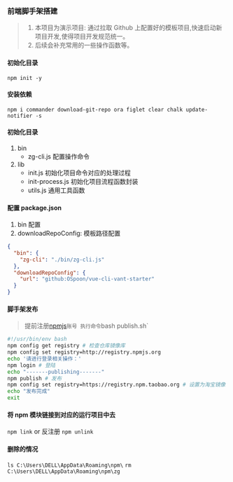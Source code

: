 ### 前端脚手架搭建

> 1. 本项目为演示项目: 通过拉取 Github 上配置好的模板项目,快速启动新项目开发,使得项目开发规范统一。
> 2. 后续会补充常用的一些操作函数等。

#### 初始化目录

`npm init -y`

#### 安装依赖

`npm i commander download-git-repo ora figlet clear chalk update-notifier -s`

#### 初始化目录

1. bin
   - zg-cli.js 配置操作命令
2. lib
   - init.js 初始化项目命令对应的处理过程
   - init-process.js 初始化项目流程函数封装
   - utils.js 通用工具函数

#### 配置 package.json

1. bin 配置
2. downloadRepoConfig: 模板路径配置

```json
{
  "bin": {
    "zg-cli": "./bin/zg-cli.js"
  },
  "downloadRepoConfig": {
    "url": "github:OSpoon/vue-cli-vant-starter"
  }
}
```

#### 脚手架发布

> 提前注册[npmjs](https://www.npmjs.com/)`账号 执行命令`bash publish.sh`

```sh
#!/usr/bin/env bash
npm config get registry # 检查仓库镜像库
npm config set registry=http://registry.npmjs.org
echo '请进行登录相关操作：'
npm login # 登陆
echo "-------publishing-------"
npm publish # 发布
npm config set registry=https://registry.npm.taobao.org # 设置为淘宝镜像
echo "发布完成"
exit
```

#### 将 npm 模块链接到对应的运行项目中去

`npm link` or 反注册 `npm unlink`

#### 删除的情况

`ls C:\Users\DELL\AppData\Roaming\npm\`
`rm C:\Users\DELL\AppData\Roaming\npm\zg`
